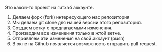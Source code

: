 Это какой-то проект на гитхаб аккаунте.

1. Делаем форк (fork) интересующего нас репозитория 
2. Мы делаем git clone для нашей версии этого репозитория.
3. Создаем ветку с предлагаемыми изменения.
4. Производим все изменения только в жтой ветке.
5. Отправляем эти изменения на свой аккаунт (push)
6. В окне на Github появляется возможность отправить pull request.
